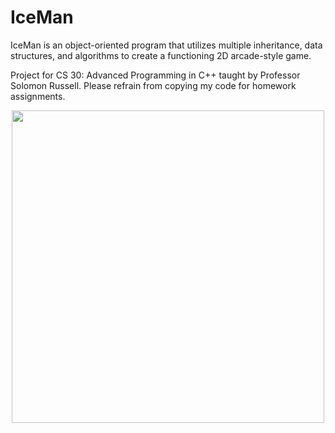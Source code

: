 # IceMan
IceMan is an object-oriented program that utilizes multiple inheritance, data structures, and algorithms to create a functioning 2D arcade-style game.

Project for CS 30: Advanced Programming in C++ taught by Professor Solomon Russell. Please refrain from copying my code for homework assignments.
<p align="center">
  <img src="https://github.com/user-attachments/assets/e5dba12b-f30d-4dfb-b781-3515d315fa2e" width="500" />
</p>
